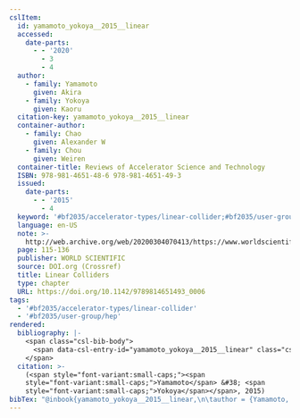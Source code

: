 ```yaml
---
cslItem:
  id: yamamoto_yokoya__2015__linear
  accessed:
    date-parts:
      - - '2020'
        - 3
        - 4
  author:
    - family: Yamamoto
      given: Akira
    - family: Yokoya
      given: Kaoru
  citation-key: yamamoto_yokoya__2015__linear
  container-author:
    - family: Chao
      given: Alexander W
    - family: Chou
      given: Weiren
  container-title: Reviews of Accelerator Science and Technology
  ISBN: 978-981-4651-48-6 978-981-4651-49-3
  issued:
    date-parts:
      - - '2015'
        - 4
  keyword: '#bf2035/accelerator-types/linear-collider;#bf2035/user-group/hep'
  language: en-US
  note: >-
    http://web.archive.org/web/20200304070413/https://www.worldscientific.com/doi/abs/10.1142/9789814651493_0006
  page: 115-136
  publisher: WORLD SCIENTIFIC
  source: DOI.org (Crossref)
  title: Linear Colliders
  type: chapter
  URL: https://doi.org/10.1142/9789814651493_0006
tags:
  - '#bf2035/accelerator-types/linear-collider'
  - '#bf2035/user-group/hep'
rendered:
  bibliography: |-
    <span class="csl-bib-body">
      <span data-csl-entry-id="yamamoto_yokoya__2015__linear" class="csl-entry"><span class='author-bib'>Yamamoto, &#38; Yokoya, K.</span>. <span class='date-bib'>(2015)</span>. <span class='title'><b>Linear Colliders</b></span>. In Chao &#38; W. Chou, <i>Reviews of Accelerator Science and Technology</i> (S. 115–136). WORLD SCIENTIFIC. <span class='URL'><a href='https://doi.org/10.1142/9789814651493_0006'>LINK</a></span></span>
    </span>
  citation: >-
    (<span style="font-variant:small-caps;"><span
    style="font-variant:small-caps;">Yamamoto</span> &#38; <span
    style="font-variant:small-caps;">Yokoya</span></span>, 2015)
bibTex: "@inbook{yamamoto_yokoya__2015__linear,\n\tauthor = {Yamamoto, Akira and Yokoya, Kaoru},\n\tbooktitle = {Reviews of {Accelerator} {Science} and {Technology}},\n\tisbn = {978-981-4651-48-6 978-981-4651-49-3},\n\tyear = {2015},\n\tmonth = {4},\n\tnote = {http://web.archive.org/web/20200304070413/https://www.worldscientific.com/doi/abs/10.1142/9789814651493\\textunderscore{}0006},\n\tpages = {115--136},\n\tpublisher = {WORLD SCIENTIFIC},\n\ttitle = {Linear {Colliders}},\n\turl = {https://doi.org/10.1142/9789814651493_0006},\n}\n\n"
---
```


